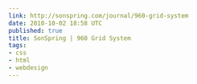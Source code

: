 ```yaml
---
link: http://sonspring.com/journal/960-grid-system
date: 2010-10-02 18:58 UTC
published: true
title: SonSpring | 960 Grid System
tags:
- css
- html
- webdesign
---
```



